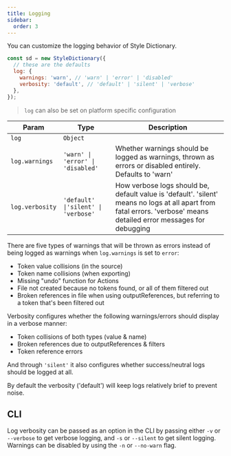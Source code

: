 ```yaml
---
title: Logging
sidebar:
  order: 3
---
```


You can customize the logging behavior of Style Dictionary.

```js
const sd = new StyleDictionary({
  // these are the defaults
  log: {
    warnings: 'warn', // 'warn' | 'error' | 'disabled'
    verbosity: 'default', // 'default' | 'silent' | 'verbose'
  },
});
```

> `log` can also be set on platform specific configuration

| Param           | Type                                | Description                                                                                                                                                          |
| --------------- | ----------------------------------- | -------------------------------------------------------------------------------------------------------------------------------------------------------------------- |
| `log`           | `Object`                            |                                                                                                                                                                      |
| `log.warnings`  | `'warn' \| 'error' \| 'disabled'`   | Whether warnings should be logged as warnings, thrown as errors or disabled entirely. Defaults to 'warn'                                                             |
| `log.verbosity` | `'default' \|'silent' \| 'verbose'` | How verbose logs should be, default value is 'default'. 'silent' means no logs at all apart from fatal errors. 'verbose' means detailed error messages for debugging |

There are five types of warnings that will be thrown as errors instead of being logged as warnings when `log.warnings` is set to `error`:

- Token value collisions (in the source)
- Token name collisions (when exporting)
- Missing "undo" function for Actions
- File not created because no tokens found, or all of them filtered out
- Broken references in file when using outputReferences, but referring to a token that's been filtered out

Verbosity configures whether the following warnings/errors should display in a verbose manner:

- Token collisions of both types (value & name)
- Broken references due to outputReferences & filters
- Token reference errors

And through `'silent'` it also configures whether success/neutral logs should be logged at all.

By default the verbosity ('default') will keep logs relatively brief to prevent noise.

## CLI

Log verbosity can be passed as an option in the CLI by passing either `-v` or `--verbose` to get verbose logging,
and `-s` or `--silent` to get silent logging.
Warnings can be disabled by using the `-n` or `--no-warn` flag.
